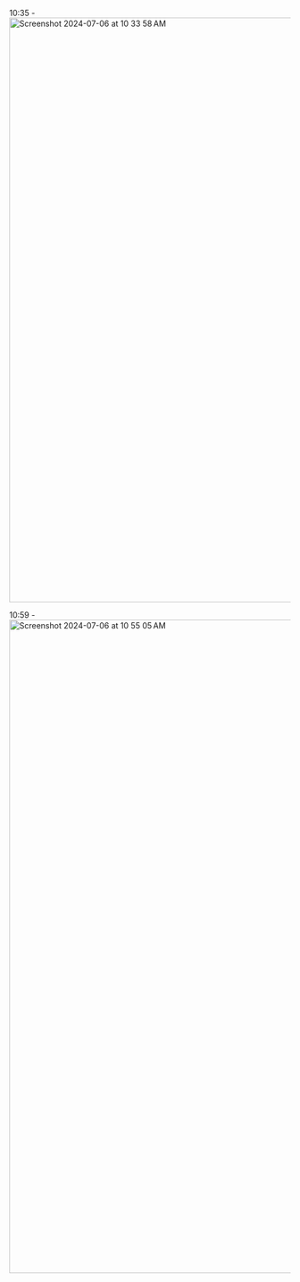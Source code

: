 10:35 - <img width="1045" alt="Screenshot 2024-07-06 at 10 33 58 AM" src="https://github.com/Vipremigini/OGTS/assets/120324502/57c1b2db-4294-4d83-ad9b-6f25a0525155">

10:59 - <img width="1168" alt="Screenshot 2024-07-06 at 10 55 05 AM" src="https://github.com/Vipremigini/OGTS/assets/120324502/9e5a6858-27a2-4507-8469-86fa8d1f0087">


